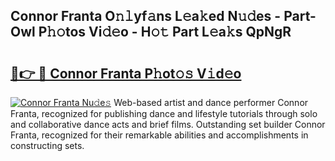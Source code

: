 ## Connor Franta O𝚗𝚕yf𝚊ns L𝚎a𝚔ed N𝚞𝚍es - Part-Owl P𝚑𝚘tos Vi𝚍𝚎o - H𝚘𝚝 Part L𝚎a𝚔s QpNgR

# <h2><a href="http://kf48ln.oniu.top/?m=Connor+Franta">🔗👉 🔴 Connor Franta P𝚑ot𝚘𝚜 V𝚒d𝚎o</a></h2>

[![Connor Franta Nu𝚍e𝚜](https://i.imgur.com/0qMVB7G.gif)](http://kf48ln.oniu.top/?m=Connor+Franta)
Web-based artist and dance performer Connor Franta, recognized for publishing dance and lifestyle tutorials through solo and collaborative dance acts and brief films. Outstanding set builder Connor Franta, recognized for their remarkable abilities and accomplishments in constructing sets.  
